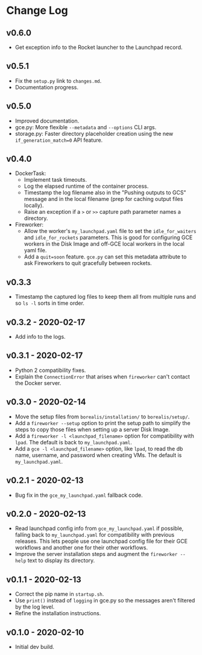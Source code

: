 # Change Log

## v0.6.0
* Get exception info to the Rocket launcher to the Launchpad record.

## v0.5.1
* Fix the `setup.py` link to `changes.md`.
* Documentation progress.

## v0.5.0
* Improved documentation.
* gce.py: More flexible `--metadata` and `--options` CLI args.
* storage.py: Faster directory placeholder creation using the new `if_generation_match=0` API feature.

## v0.4.0
* DockerTask:
  * Implement task timeouts.
  * Log the elapsed runtime of the container process.
  * Timestamp the log filename also in the "Pushing outputs to GCS" message and in the local filename (prep for caching output files locally).
  * Raise an exception if a `>` or `>>` capture path parameter names a directory.
* Fireworker:
  * Allow the worker's `my_launchpad.yaml` file to set the `idle_for_waiters` and `idle_for_rockets` parameters. This is good for configuring GCE workers in the Disk Image and off-GCE local workers in the local yaml file.
  * Add a `quit=soon` feature. `gce.py` can set this metadata attribute to ask Fireworkers to quit gracefully between rockets.

## v0.3.3
* Timestamp the captured log files to keep them all from multiple runs and so `ls -l` sorts in time order.

## v0.3.2 - 2020-02-17
* Add info to the logs.

## v0.3.1 - 2020-02-17
* Python 2 compatibility fixes.
* Explain the `ConnectionError` that arises when `fireworker` can't contact the Docker server.

## v0.3.0 - 2020-02-14
* Move the setup files from `borealis/installation/` to `borealis/setup/`.
* Add a `fireworker --setup` option to print the setup path to simplify the
  steps to copy those files when setting up a server Disk Image.
* Add a `fireworker -l <launchpad_filename>` option for compatibility with
 `lpad`. The default is back to `my_launchpad.yaml`.
* Add a `gce -l <launchpad_filename>` option, like `lpad`, to read the db name,
  username, and password when creating VMs. The default is `my_launchpad.yaml`.

## v0.2.1 - 2020-02-13
* Bug fix in the `gce_my_launchpad.yaml` fallback code.

## v0.2.0 - 2020-02-13
* Read launchpad config info from `gce_my_launchpad.yaml` if possible, falling
  back to `my_launchpad.yaml` for compatibility with previous releases. This
  lets people use one launchpad config file for their GCE workflows and another
  one for their other workflows.
* Improve the server installation steps and augment the `fireworker --help` text
  to display its directory.

## v0.1.1 - 2020-02-13
* Correct the pip name in `startup.sh`.
* Use `print()` instead of `logging` in gce.py so the messages aren't filtered by the log level.
* Refine the installation instructions.

## v0.1.0 - 2020-02-10
* Initial dev build.
